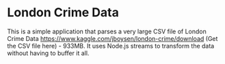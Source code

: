 # London Crime Data

This is a simple application that parses a very large CSV file of London Crime
Data https://www.kaggle.com/jboysen/london-crime/download (Get the CSV file
here) - 933MB. It uses Node.js streams to transform the data without having to
buffer it all.
